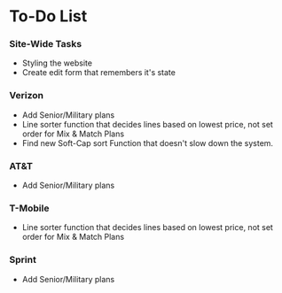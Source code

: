 # To-Do List

### Site-Wide Tasks
* Styling the website
* Create edit form that remembers it's state

### Verizon 
* Add Senior/Military plans
* Line sorter function that decides lines based on lowest price, not set order for Mix & Match Plans
* Find new Soft-Cap sort Function that doesn't slow down the system.

### AT&T
* Add Senior/Military plans

### T-Mobile 
* Line sorter function that decides lines based on lowest price, not set order for Mix & Match Plans

### Sprint
* Add Senior/Military plans